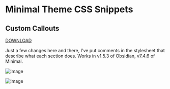 # Minimal Theme CSS Snippets

## Custom Callouts

[DOWNLOAD](custom%20callouts.md)

Just a few changes here and there, I've put comments in the stylesheet that describe what each section does. Works in v1.5.3 of Obsidian, v7.4.6 of Minimal.

![image](https://github.com/spacewitches/Obsidian/assets/127813090/75cfa731-abe7-4aa6-9180-4c6aacd85bab)

![image](https://github.com/spacewitches/Obsidian/assets/127813090/d14ff84c-5d5d-444f-9643-34528610ea69)

